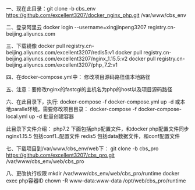 一、现在此目录：git clone -b cbs_env https://github.com/excellent3207/docker_nginx_php.git /var/www/cbs_env

二、登录阿里云
docker login --username=xingjinpeng3207 registry.cn-beijing.aliyuncs.com

三、下载镜像
docker pull registry.cn-beijing.aliyuncs.com/excellent3207/redis5:v1
docker pull registry.cn-beijing.aliyuncs.com/excellent3207/nginx_1.15.5:v2
docker pull registry.cn-beijing.aliyuncs.com/excellent3207/php_7.2:v1

四、在docker-compose.yml中：
修改项目源码路径值本地路径

五、注意：要修改nginx的fastcgi的主机名为php的host以及项目源码路径

六、在此目录下，执行:
docker-compose -f docker-compose.yml up -d
或本地paralle环境，需要修改项目目录：
docker-compose -f docker-compose-local.yml up -d
批量创建容器

此目录下文件介绍：
php7.2 下面包括php配置文件，和docker php配置文件同步
nginx1.15.5 包括conf1..配置文件
redis5 包括data数据文件，和conf配置文件

七、下载项目到/var/www/cbs_env/web下：
git clone -b cbs_pro https://github.com/excellent3207/cbs_pro.git /var/www/cbs_env/web/cbs_pro

八、更改执行权限
mkdir /var/www/cbs_env/web/cbs_pro/runtime
docker exec php容器ID chown -R www-data:www-data /opt/web/cbs_pro/runtime
